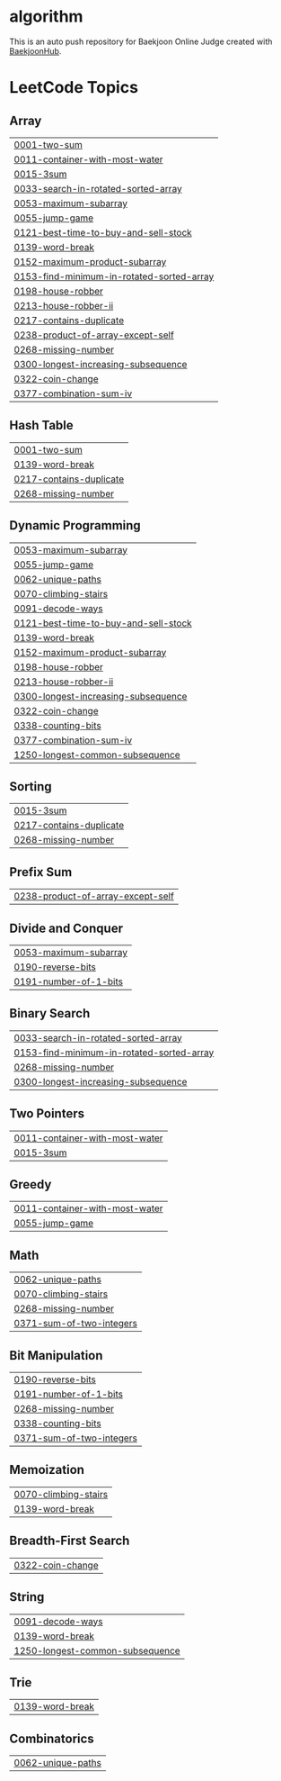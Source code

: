 # algorithm
This is an auto push repository for Baekjoon Online Judge created with [BaekjoonHub](https://github.com/BaekjoonHub/BaekjoonHub).

<!---LeetCode Topics Start-->
# LeetCode Topics
## Array
|  |
| ------- |
| [0001-two-sum](https://github.com/suhsein/algorithm/tree/master/0001-two-sum) |
| [0011-container-with-most-water](https://github.com/suhsein/algorithm/tree/master/0011-container-with-most-water) |
| [0015-3sum](https://github.com/suhsein/algorithm/tree/master/0015-3sum) |
| [0033-search-in-rotated-sorted-array](https://github.com/suhsein/algorithm/tree/master/0033-search-in-rotated-sorted-array) |
| [0053-maximum-subarray](https://github.com/suhsein/algorithm/tree/master/0053-maximum-subarray) |
| [0055-jump-game](https://github.com/suhsein/algorithm/tree/master/0055-jump-game) |
| [0121-best-time-to-buy-and-sell-stock](https://github.com/suhsein/algorithm/tree/master/0121-best-time-to-buy-and-sell-stock) |
| [0139-word-break](https://github.com/suhsein/algorithm/tree/master/0139-word-break) |
| [0152-maximum-product-subarray](https://github.com/suhsein/algorithm/tree/master/0152-maximum-product-subarray) |
| [0153-find-minimum-in-rotated-sorted-array](https://github.com/suhsein/algorithm/tree/master/0153-find-minimum-in-rotated-sorted-array) |
| [0198-house-robber](https://github.com/suhsein/algorithm/tree/master/0198-house-robber) |
| [0213-house-robber-ii](https://github.com/suhsein/algorithm/tree/master/0213-house-robber-ii) |
| [0217-contains-duplicate](https://github.com/suhsein/algorithm/tree/master/0217-contains-duplicate) |
| [0238-product-of-array-except-self](https://github.com/suhsein/algorithm/tree/master/0238-product-of-array-except-self) |
| [0268-missing-number](https://github.com/suhsein/algorithm/tree/master/0268-missing-number) |
| [0300-longest-increasing-subsequence](https://github.com/suhsein/algorithm/tree/master/0300-longest-increasing-subsequence) |
| [0322-coin-change](https://github.com/suhsein/algorithm/tree/master/0322-coin-change) |
| [0377-combination-sum-iv](https://github.com/suhsein/algorithm/tree/master/0377-combination-sum-iv) |
## Hash Table
|  |
| ------- |
| [0001-two-sum](https://github.com/suhsein/algorithm/tree/master/0001-two-sum) |
| [0139-word-break](https://github.com/suhsein/algorithm/tree/master/0139-word-break) |
| [0217-contains-duplicate](https://github.com/suhsein/algorithm/tree/master/0217-contains-duplicate) |
| [0268-missing-number](https://github.com/suhsein/algorithm/tree/master/0268-missing-number) |
## Dynamic Programming
|  |
| ------- |
| [0053-maximum-subarray](https://github.com/suhsein/algorithm/tree/master/0053-maximum-subarray) |
| [0055-jump-game](https://github.com/suhsein/algorithm/tree/master/0055-jump-game) |
| [0062-unique-paths](https://github.com/suhsein/algorithm/tree/master/0062-unique-paths) |
| [0070-climbing-stairs](https://github.com/suhsein/algorithm/tree/master/0070-climbing-stairs) |
| [0091-decode-ways](https://github.com/suhsein/algorithm/tree/master/0091-decode-ways) |
| [0121-best-time-to-buy-and-sell-stock](https://github.com/suhsein/algorithm/tree/master/0121-best-time-to-buy-and-sell-stock) |
| [0139-word-break](https://github.com/suhsein/algorithm/tree/master/0139-word-break) |
| [0152-maximum-product-subarray](https://github.com/suhsein/algorithm/tree/master/0152-maximum-product-subarray) |
| [0198-house-robber](https://github.com/suhsein/algorithm/tree/master/0198-house-robber) |
| [0213-house-robber-ii](https://github.com/suhsein/algorithm/tree/master/0213-house-robber-ii) |
| [0300-longest-increasing-subsequence](https://github.com/suhsein/algorithm/tree/master/0300-longest-increasing-subsequence) |
| [0322-coin-change](https://github.com/suhsein/algorithm/tree/master/0322-coin-change) |
| [0338-counting-bits](https://github.com/suhsein/algorithm/tree/master/0338-counting-bits) |
| [0377-combination-sum-iv](https://github.com/suhsein/algorithm/tree/master/0377-combination-sum-iv) |
| [1250-longest-common-subsequence](https://github.com/suhsein/algorithm/tree/master/1250-longest-common-subsequence) |
## Sorting
|  |
| ------- |
| [0015-3sum](https://github.com/suhsein/algorithm/tree/master/0015-3sum) |
| [0217-contains-duplicate](https://github.com/suhsein/algorithm/tree/master/0217-contains-duplicate) |
| [0268-missing-number](https://github.com/suhsein/algorithm/tree/master/0268-missing-number) |
## Prefix Sum
|  |
| ------- |
| [0238-product-of-array-except-self](https://github.com/suhsein/algorithm/tree/master/0238-product-of-array-except-self) |
## Divide and Conquer
|  |
| ------- |
| [0053-maximum-subarray](https://github.com/suhsein/algorithm/tree/master/0053-maximum-subarray) |
| [0190-reverse-bits](https://github.com/suhsein/algorithm/tree/master/0190-reverse-bits) |
| [0191-number-of-1-bits](https://github.com/suhsein/algorithm/tree/master/0191-number-of-1-bits) |
## Binary Search
|  |
| ------- |
| [0033-search-in-rotated-sorted-array](https://github.com/suhsein/algorithm/tree/master/0033-search-in-rotated-sorted-array) |
| [0153-find-minimum-in-rotated-sorted-array](https://github.com/suhsein/algorithm/tree/master/0153-find-minimum-in-rotated-sorted-array) |
| [0268-missing-number](https://github.com/suhsein/algorithm/tree/master/0268-missing-number) |
| [0300-longest-increasing-subsequence](https://github.com/suhsein/algorithm/tree/master/0300-longest-increasing-subsequence) |
## Two Pointers
|  |
| ------- |
| [0011-container-with-most-water](https://github.com/suhsein/algorithm/tree/master/0011-container-with-most-water) |
| [0015-3sum](https://github.com/suhsein/algorithm/tree/master/0015-3sum) |
## Greedy
|  |
| ------- |
| [0011-container-with-most-water](https://github.com/suhsein/algorithm/tree/master/0011-container-with-most-water) |
| [0055-jump-game](https://github.com/suhsein/algorithm/tree/master/0055-jump-game) |
## Math
|  |
| ------- |
| [0062-unique-paths](https://github.com/suhsein/algorithm/tree/master/0062-unique-paths) |
| [0070-climbing-stairs](https://github.com/suhsein/algorithm/tree/master/0070-climbing-stairs) |
| [0268-missing-number](https://github.com/suhsein/algorithm/tree/master/0268-missing-number) |
| [0371-sum-of-two-integers](https://github.com/suhsein/algorithm/tree/master/0371-sum-of-two-integers) |
## Bit Manipulation
|  |
| ------- |
| [0190-reverse-bits](https://github.com/suhsein/algorithm/tree/master/0190-reverse-bits) |
| [0191-number-of-1-bits](https://github.com/suhsein/algorithm/tree/master/0191-number-of-1-bits) |
| [0268-missing-number](https://github.com/suhsein/algorithm/tree/master/0268-missing-number) |
| [0338-counting-bits](https://github.com/suhsein/algorithm/tree/master/0338-counting-bits) |
| [0371-sum-of-two-integers](https://github.com/suhsein/algorithm/tree/master/0371-sum-of-two-integers) |
## Memoization
|  |
| ------- |
| [0070-climbing-stairs](https://github.com/suhsein/algorithm/tree/master/0070-climbing-stairs) |
| [0139-word-break](https://github.com/suhsein/algorithm/tree/master/0139-word-break) |
## Breadth-First Search
|  |
| ------- |
| [0322-coin-change](https://github.com/suhsein/algorithm/tree/master/0322-coin-change) |
## String
|  |
| ------- |
| [0091-decode-ways](https://github.com/suhsein/algorithm/tree/master/0091-decode-ways) |
| [0139-word-break](https://github.com/suhsein/algorithm/tree/master/0139-word-break) |
| [1250-longest-common-subsequence](https://github.com/suhsein/algorithm/tree/master/1250-longest-common-subsequence) |
## Trie
|  |
| ------- |
| [0139-word-break](https://github.com/suhsein/algorithm/tree/master/0139-word-break) |
## Combinatorics
|  |
| ------- |
| [0062-unique-paths](https://github.com/suhsein/algorithm/tree/master/0062-unique-paths) |
<!---LeetCode Topics End-->
